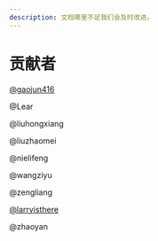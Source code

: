 ```yaml
---
description: 文档哪里不足我们会及时改进。
---
```


# 贡献者

[@gaojun416](https://github.com/gaojun416)

@Lear

@liuhongxiang

@liuzhaomei

@nielifeng

@wangziyu

@zengliang

[@larryisthere](https://www.zhihu.com/people/larryisthere)

@zhaoyan

